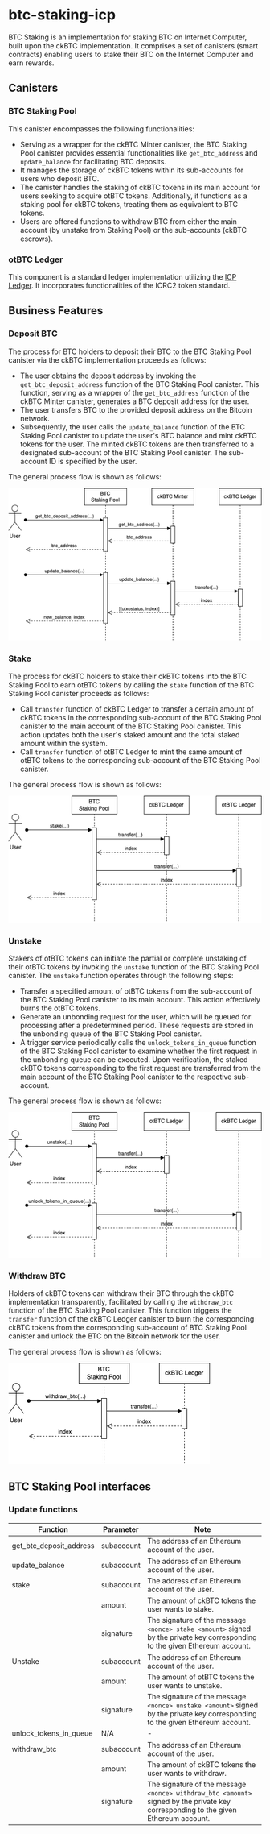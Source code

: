# btc-staking-icp

BTC Staking is an implementation for staking BTC on Internet Computer, built upon the ckBTC implementation. It comprises a set of canisters (smart contracts) enabling users to stake their BTC on the Internet Computer and earn rewards.

## Canisters

### BTC Staking Pool

This canister encompasses the following functionalities:

* Serving as a wrapper for the ckBTC Minter canister, the BTC Staking Pool canister provides essential functionalities like `get_btc_address` and `update_balance` for facilitating BTC deposits.
* It manages the storage of ckBTC tokens within its sub-accounts for users who deposit BTC.
* The canister handles the staking of ckBTC tokens in its main account for users seeking to acquire otBTC tokens. Additionally, it functions as a staking pool for ckBTC tokens, treating them as equivalent to BTC tokens.
* Users are offered functions to withdraw BTC from either the main account (by unstake from Staking Pool) or the sub-accounts (ckBTC escrows).

### otBTC Ledger

This component is a standard ledger implementation utilizing the [ICP Ledger](https://github.com/dfinity/ic/tree/master/rs/rosetta-api/icp_ledger). It incorporates functionalities of the ICRC2 token standard.

## Business Features

### Deposit BTC

The process for BTC holders to deposit their BTC to the BTC Staking Pool canister via the ckBTC implementation proceeds as follows:

* The user obtains the deposit address by invoking the `get_btc_deposit_address` function of the BTC Staking Pool canister. This function, serving as a wrapper of the `get_btc_address` function of the ckBTC Minter canister, generates a BTC deposit address for the user.
* The user transfers BTC to the provided deposit address on the Bitcoin network.
* Subsequently, the user calls the `update_balance` function of the BTC Staking Pool canister to update the user's BTC balance and mint ckBTC tokens for the user. The minted ckBTC tokens are then transferred to a designated sub-account of the BTC Staking Pool canister. The sub-account ID is specified by the user.

The general process flow is shown as follows:

![Deposit BTC](./images/deposit_btc.png)

### Stake

The process for ckBTC holders to stake their ckBTC tokens into the BTC Staking Pool to earn otBTC tokens by calling the `stake` function of the BTC Staking Pool canister proceeds as follows:

* Call `transfer` function of ckBTC Ledger to transfer a certain amount of ckBTC tokens in the corresponding sub-account of the BTC Staking Pool canister to the main account of the BTC Staking Pool canister. This action updates both the user's staked amount and the total staked amount within the system.
* Call `transfer` function of otBTC Ledger to mint the same amount of otBTC tokens to the corresponding sub-account of the BTC Staking Pool canister.

The general process flow is shown as follows:

![Stake](./images/stake.png)

### Unstake

Stakers of otBTC tokens can initiate the partial or complete unstaking of their otBTC tokens by invoking the `unstake` function of the BTC Staking Pool canister. The `unstake` function operates through the following steps:

* Transfer a specified amount of otBTC tokens from the sub-account of the BTC Staking Pool canister to its main account. This action effectively burns the otBTC tokens.
* Generate an unbonding request for the user, which will be queued for processing after a predetermined period. These requests are stored in the unbonding queue of the BTC Staking Pool canister.
* A trigger service periodically calls the `unlock_tokens_in_queue` function of the BTC Staking Pool canister to examine whether the first request in the unbonding queue can be executed. Upon verification, the staked ckBTC tokens corresponding to the first request are transferred from the main account of the BTC Staking Pool canister to the respective sub-account.

The general process flow is shown as follows:

![Unstake](./images/unstake.png)

### Withdraw BTC

Holders of ckBTC tokens can withdraw their BTC through the ckBTC implementation transparently, facilitated by calling the `withdraw_btc` function of the BTC Staking Pool canister. This function triggers the `transfer` function of the ckBTC Ledger canister to burn the corresponding ckBTC tokens from the corresponding sub-account of BTC Staking Pool canister and unlock the BTC on the Bitcoin network for the user.

The general process flow is shown as follows:

![Withdraw BTC](./images/withdraw_btc.png)

## BTC Staking Pool interfaces

### Update functions

| Function | Parameter | Note
|---|---|---
| get_btc_deposit_address | subaccount | The address of an Ethereum account of the user.
| update_balance | subaccount | The address of an Ethereum account of the user.
| stake | subaccount | The address of an Ethereum account of the user.
| | amount | The amount of ckBTC tokens the user wants to stake.
| | signature | The signature of the message `<nonce> stake <amount>` signed by the private key corresponding to the given Ethereum account.
| Unstake | subaccount | The address of an Ethereum account of the user.
| | amount | The amount of otBTC tokens the user wants to unstake.
| | signature | The signature of the message `<nonce> unstake <amount>` signed by the private key corresponding to the given Ethereum account.
| unlock_tokens_in_queue | N/A | -
| withdraw_btc | subaccount | The address of an Ethereum account of the user.
| | amount | The amount of ckBTC tokens the user wants to withdraw.
| | signature | The signature of the message `<nonce> withdraw_btc <amount>` signed by the private key corresponding to the given Ethereum account.
